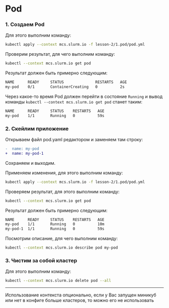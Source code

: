 # Pod

### 1. Создаем Pod

Для этого выполним команду:

```bash
kubectl apply --context mcs.slurm.io -f lesson-2/1.pod/pod.yml
```

Проверим результат, для чего выполним команду:

```bash
kubectl --context mcs.slurm.io get pod
```

Результат должен быть примерно следующим:

```bash
NAME      READY     STATUS              RESTARTS   AGE
my-pod    0/1       ContainerCreating   0          2s
```

Через какое-то время Pod должен перейти в состояние `Running`
и вывод команды `kubectl --context mcs.slurm.io get pod` станет таким:

```bash
NAME      READY     STATUS    RESTARTS   AGE
my-pod    1/1       Running   0          59s
```

### 2. Скейлим приложение

Открываем файл pod.yaml редактором и заменяем там строку:

```diff
-  name: my-pod
+  name: my-pod-1
```

Сохраняем и выходим.

Применяем изменения, для этого выполним команду:

```bash
kubectl apply --context mcs.slurm.io -f lesson-2/1.pod/pod.yml
```

Проверяем результат, для этого выполним команду:

```bash
kubectl --context mcs.slurm.io get pod
```

Результат должен быть примерно следующим:

```bash
NAME      READY     STATUS    RESTARTS   AGE
my-pod    1/1       Running   0          10m
my-pod-1  1/1       Running   0          59s
```


Посмотрим описание, для чего выполним команду:

```bash
kubectl --context mcs.slurm.io describe pod my-pod
```

### 3. Чистим за собой кластер

Для этого выполним команду:

```bash
kubectl --context mcs.slurm.io delete pod --all
```
---
Использование контекста опционально, если у Вас запущен миникуб или нет в конфиге больше кластеров, то можно его не использовать